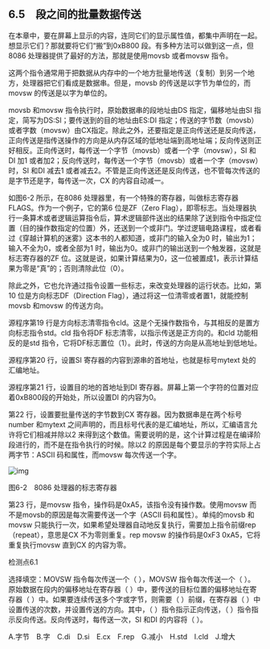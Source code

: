    

## 6.5　段之间的批量数据传送

在本章中，要在屏幕上显示的内容，连同它们的显示属性值，都集中声明在一起。想显示它们？那就要将它们“搬”到0xB800 段。有多种方法可以做到这一点，但8086 处理器提供了最好的方法，那就是使用movsb 或者movsw 指令。

这两个指令通常用于把数据从内存中的一个地方批量地传送（复制）到另一个地方，处理器把它们看成是数据串。但是，movsb 的传送是以字节为单位的，而movsw 的传送是以字为单位的。

movsb 和movsw 指令执行时，原始数据串的段地址由DS 指定，偏移地址由SI 指定，简写为DS:SI；要传送到的目的地址由ES:DI 指定；传送的字节数（movsb）或者字数（movsw）由CX指定。除此之外，还要指定是正向传送还是反向传送，正向传送是指传送操作的方向是从内存区域的低地址端到高地址端；反向传送则正好相反。正向传送时，每传送一个字节（movsb）或者一个字（movsw），SI 和DI 加1 或者加2；反向传送时，每传送一个字节（movsb）或者一个字（movsw）时，SI 和DI 减去1 或者减去2。不管是正向传送还是反向传送，也不管每次传送的是字节还是字，每传送一次，CX 的内容自动减一。

如图6-2 所示，在8086 处理器里，有一个特殊的寄存器，叫做标志寄存器FLAGS。作为一个例子，它的第6 位是ZF（Zero Flag），即零标志。当处理器执行一条算术或者逻辑运算指令后，算术逻辑部件送出的结果除了送到指令中指定位置（目的操作数指定的位置）外，还送到一个或非门。学过逻辑电路课程，或者看过《穿越计算机的迷雾》这本书的人都知道，或非门的输入全为0 时，输出为1；输入不全为0，或者全部为1 时，输出为0。或非门的输出送到一个触发器，这就是标志寄存器的ZF 位。这就是说，如果计算结果为0，这一位被置成1，表示计算结果为零是“真”的；否则清除此位（0）。

除此之外，它也允许通过指令设置一些标志，来改变处理器的运行状态。比如，第10 位是方向标志DF（Direction Flag），通过将这一位清零或者置1，就能控制movsb 和movsw 的传送方向。

源程序第19 行是方向标志清零指令cld。这是个无操作数指令，与其相反的是置方向标志指令std。cld 指令将DF 标志清零，以指示传送是正方向的。和cld 功能相反的是std 指令，它将DF标志置位（1）。此时，传送的方向是从高地址到低地址。

源程序第20 行，设置SI 寄存器的内容到源串的首地址，也就是标号mytext 处的汇编地址。

源程序第21 行，设置目的地的首地址到DI 寄存器。屏幕上第一个字符的位置对应着0xB800段的开始处，所以设置DI 的内容为0。

第22 行，设置要批量传送的字节数到CX 寄存器。因为数据串是在两个标号number 和mytext 之间声明的，而且标号代表的是汇编地址，所以，汇编语言允许将它们相减并除以2 来得到这个数值。需要说明的是，这个计算过程是在编译阶段进行的，而不是在指令执行的时候。除以2 的原因是每个要显示的字符实际上占两字节：ASCII 码和属性，而movsw 每次传送一个字。

![img](../0-Assets/Epubook/x86汇编语言从实模式到保护模式_李忠_等_Z_Library/images/00135.jpeg)

图6-2　8086 处理器的标志寄存器

第23 行，是movsw 指令，操作码是0xA5，该指令没有操作数。使用movsw 而不是movsb的原因是每次需要传送一个字（ASCII 码和属性）。单纯的movsb 和movsw 只能执行一次，如果希望处理器自动地反复执行，需要加上指令前缀rep（repeat），意思是CX 不为零则重复。rep movsw 的操作码是0xF3 0xA5，它将重复执行movsw 直到CX 的内容为零。

检测点6.1

选择填空：MOVSW 指令每次传送一个（ ），MOVSW 指令每次传送一个（ ）。原始数据在段内的偏移地址在寄存器（ ）中，要传送的目标位置的偏移地址在寄存器（ ）中。如果要连续传送多个字或字节，则需要（ ）前缀，在寄存器（ ）中设置传送的次数，并设置传送的方向。其中，（ ）指令指示正向传送，（ ）指令指示反向传送。反向传送时，每传送一次，SI 和DI 的内容将（ ）。

A.字节　B.字　C.di　D.si　E.cx　F.rep　G.减小　H.std　I.cld　J.增大